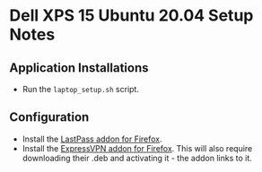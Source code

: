 # Dell XPS 15 Ubuntu 20.04 Setup Notes

## Application Installations

- Run the `laptop_setup.sh` script.

## Configuration

- Install the [LastPass addon for Firefox](https://addons.mozilla.org/en-US/firefox/addon/lastpass-password-manager/).
- Install the [ExpressVPN addon for Firefox](https://addons.mozilla.org/en-US/firefox/addon/expressvpn/). This will also require downloading their .deb and activating it - the addon links to it.
